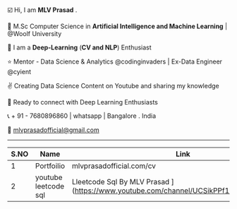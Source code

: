 ☑️ Hi, I am **MLV Prasad** .

🥇 M.Sc Computer Science in **Artificial Intelligence and Machine Learning** | @Woolf University

💫 I am a **Deep-Learning** (**CV and NLP**) Enthusiast

⭐ Mentor - Data Science & Analytics @codinginvaders | Ex-Data Engineer @cyient

✌️ Creating Data Science Content on Youtube and sharing my knowledge

🤝 Ready to connect with Deep Learning Enthusiasts 

📞 + 91 - 7680896860 | whatsapp | Bangalore . India

📩  mlvprasadofficial@gmail.com

 ---

| S.NO | Name  | Link |
|----------|----------|----------|
| 1 | Portfoilio | mlvprasadofficial.com/cv |
| 2 | youtube leetcode sql |Lleetcode Sql By MLV Prasad ](https://www.youtube.com/channel/UCSikPPf1TKQuemjF8tI3buQ) |

